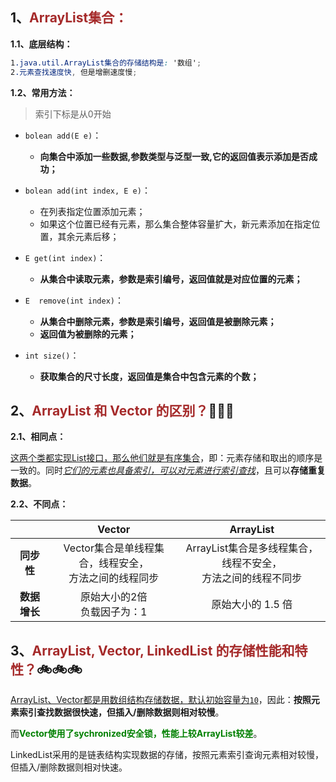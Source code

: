 ### <!--自JDK1.2以后, Vector<E>集合就被ArrayList<E>集合所替代-->

## 1、<span style="color:brown">ArrayList<E>集合：</span>

**1.1、底层结构：**

```scss
1.java.util.ArrayList集合的存储结构是: '数组';
2.元素查找速度快, 但是增删速度慢;
```

**1.2、常用方法：**

> 索引下标是从0开始

- `bolean add(E e)`：
  - **向集合中添加一些数据,参数类型与泛型一致,它的返回值表示添加是否成功；**
  
- `bolean add(int index, E e)`：
  - 在列表指定位置添加元素；
  - 如果这个位置已经有元素，那么集合整体容量扩大，新元素添加在指定位置，其余元素后移；
  
- `E get(int index)`：
  - **从集合中读取元素，参数是索引编号，返回值就是对应位置的元素；**
  
- `E  remove(int index)`：
  - **从集合中删除元素，参数是索引编号，返回值是被删除元素；**
  - **返回值为被删除的元素；**
  
- `int size()`：
  - **获取集合的尺寸长度，返回值是集合中包含元素的个数；**
  



## 2、<span style="color:brown">ArrayList 和 Vector 的区别？</span>🤤🤤🤤

**2.1、相同点：**

​		<u>这两个类都实现List接口，那么他们就是有序集合</u>，即：元素存储和取出的顺序是一致的。同时<u>*它们的元素也具备索引，可以对元素进行索引查找*</u>，且可以**存储重复数据**。

**2.2、不同点：**

|              |                         Vector<E>                         |                         ArrayList<E>                         |
| :----------: | :-------------------------------------------------------: | :----------------------------------------------------------: |
|  **同步性**  | Vector集合是单线程集合，线程安全，<br/>方法之间的线程同步 | ArrayList集合是多线程集合，线程不安全，<br/>方法之间的线程不同步 |
| **数据增长** |              原始大小的2倍<br>负载因子为：1               |                      原始大小的 1.5 倍                       |



## 3、<span style="color:brown">ArrayList, Vector, LinkedList 的存储性能和特性？</span>🚲🚲🚲

<u>ArrayList、Vector都是用数组结构存储数据，默认初始容量为`10`</u>，因此：**按照元素索引查找数据很快速，但插入/删除数据则相对较慢**。

而<span style="color:green">**Vector使用了sychronized安全锁，性能上较ArrayList较差**</span>。

LinkedList采用的是链表结构实现数据的存储，按照元素索引查询元素相对较慢，但插入/删除数据则相对快速。
